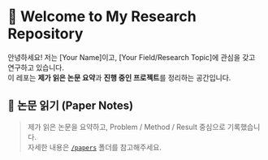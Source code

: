 # 👋 Welcome to My Research Repository

안녕하세요! 저는 [Your Name]이고, [Your Field/Research Topic]에 관심을 갖고 연구하고 있습니다.  
이 레포는 **제가 읽은 논문 요약**과 **진행 중인 프로젝트**를 정리하는 공간입니다.

## 📖 논문 읽기 (Paper Notes)

> 제가 읽은 논문을 요약하고, Problem / Method / Result 중심으로 기록했습니다.  
> 자세한 내용은 [`/papers`](./papers) 폴더를 참고해주세요.
